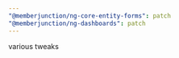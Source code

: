```yaml
---
"@memberjunction/ng-core-entity-forms": patch
"@memberjunction/ng-dashboards": patch
---
```


various tweaks
